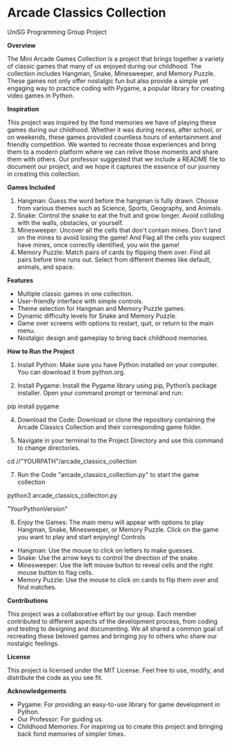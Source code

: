 # Arcade Classics Collection
UniSG Programming Group Project

**Overview**

The Mini Arcade Games Collection is a project that brings together a variety of classic games that many of us enjoyed during our childhood. The collection includes Hangman, Snake, Minesweeper, and Memory Puzzle. These games not only offer nostalgic fun but also provide a simple yet engaging way to practice coding with Pygame, a popular library for creating video games in Python.

**Inspiration**

This project was inspired by the fond memories we have of playing these games during our childhood. Whether it was during recess, after school, or on weekends, these games provided countless hours of entertainment and friendly competition. We wanted to recreate those experiences and bring them to a modern platform where we can relive those moments and share them with others. Our professor suggested that we include a README file to document our project, and we hope it captures the essence of our journey in creating this collection.

**Games Included**

1.	Hangman: Guess the word before the hangman is fully drawn. Choose from various themes such as Science, Sports, Geography, and Animals.
2.	Snake: Control the snake to eat the fruit and grow longer. Avoid colliding with the walls, obstacles, or yourself.
3.	Minesweeper: Uncover all the cells that don't contain mines. Don't land on the mines to avoid losing the game! And Flag all the cells you suspect have mines, once correctly identified, you win the game!
4.	Memory Puzzle: Match pairs of cards by flipping them over. Find all pairs before time runs out. Select from different themes like default, animals, and space.

**Features**

- Multiple classic games in one collection. 
- User-friendly interface with simple controls. 
- Theme selection for Hangman and Memory Puzzle games. 
- Dynamic difficulty levels for Snake and Memory Puzzle. 
- Game over screens with options to restart, quit, or return to the main menu.
- Nostalgic design and gameplay to bring back childhood memories.

**How to Run the Project**

1.	Install Python: Make sure you have Python installed on your computer. You can download it from python.org.


2.	Install Pygame: Install the Pygame library using pip, Python’s package installer. Open your command prompt or terminal and run:

pip install pygame

4. Download the Code: Download or clone the repository containing the Arcade Classics Collection and their corresponding game folder.


5.	Navigate in your terminal to the Project Directory and use this command to change directories.

cd //"YOURPATH"/arcade_classics_collection

7.	Run the Code "arcade_classics_collection.py" to start the game collection

python3 arcade_classics_collection.py

"YourPythonVersion"

6. Enjoy the Games: The main menu will appear with options to play Hangman, Snake, Minesweeper, or Memory Puzzle. Click on the game you want to play and start enjoying!
Controls
- Hangman: Use the mouse to click on letters to make guesses. 
- Snake: Use the arrow keys to control the direction of the snake. 
- Minesweeper: Use the left mouse button to reveal cells and the right mouse button to flag cells. 
- Memory Puzzle: Use the mouse to click on cards to flip them over and find matches.

**Contributions**

This project was a collaborative effort by our group. Each member contributed to different aspects of the development process, from coding and testing to designing and documenting. We all shared a common goal of recreating these beloved games and bringing joy to others who share our nostalgic feelings.

**License**

This project is licensed under the MIT License. Feel free to use, modify, and distribute the code as you see fit.

**Acknowledgements**

- Pygame: For providing an easy-to-use library for game development in Python. 
- Our Professor: For guiding us. 
- Childhood Memories: For inspiring us to create this project and bringing back fond memories of simpler times.
